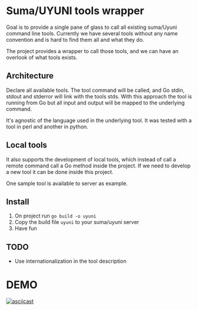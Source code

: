 # Suma/UYUNI tools wrapper

Goal is to provide a single pane of glass to call all existing suma/Uyuni command line tools.
Currently we have several tools without any name convention and is hard to find them all and what they do.

The project provides a wrapper to call those tools, and we can have an overlook of what tools exists.

## Architecture

Declare all available tools.
The tool command will be called, and Go stdin, stdout and stderror will link with the tools stds.
With this approach the tool is running from Go but all input and output will be mapped to the underlying command.

It's agnostic of the language used in the underlying tool. It was tested with a tool in perl and another in python.

## Local tools

It also supports the development of local tools, which instead of call a remote command call a Go method inside the project.
If we need to develop a new tool it can be done inside this project.

One sample tool is available to server as example.

## Install

1. On project run `go build -o uyuni`
2. Copy the build file `uyuni` to your suma/uyuni server
3. Have fun

## TODO
- Use internationalization in the tool description

# DEMO

[![asciicast](https://asciinema.org/a/SrgBVVvoQUklbbbVSbGE3vtod.svg)](https://asciinema.org/a/SrgBVVvoQUklbbbVSbGE3vtod)